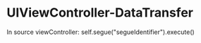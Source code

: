# UIViewController-DataTransfer

In source viewController:
  self.segue("segueIdentifier").execute()
